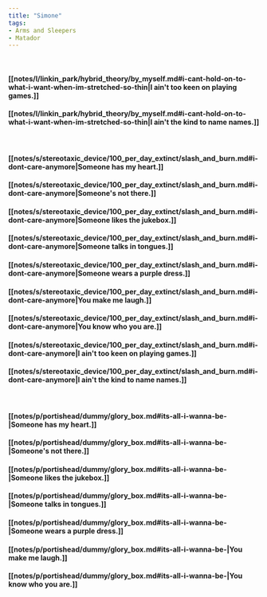 ```yaml
---
title: "Simone"
tags:
- Arms and Sleepers
- Matador
---
```

&nbsp;
#### [[notes/l/linkin_park/hybrid_theory/by_myself.md#i-cant-hold-on-to-what-i-want-when-im-stretched-so-thin|I ain't too keen on playing games.]]
#### [[notes/l/linkin_park/hybrid_theory/by_myself.md#i-cant-hold-on-to-what-i-want-when-im-stretched-so-thin|I ain't the kind to name names.]]
&nbsp;
#### [[notes/s/stereotaxic_device/100_per_day_extinct/slash_and_burn.md#i-dont-care-anymore|Someone has my heart.]]
#### [[notes/s/stereotaxic_device/100_per_day_extinct/slash_and_burn.md#i-dont-care-anymore|Someone's not there.]]
#### [[notes/s/stereotaxic_device/100_per_day_extinct/slash_and_burn.md#i-dont-care-anymore|Someone likes the jukebox.]]
#### [[notes/s/stereotaxic_device/100_per_day_extinct/slash_and_burn.md#i-dont-care-anymore|Someone talks in tongues.]]
#### [[notes/s/stereotaxic_device/100_per_day_extinct/slash_and_burn.md#i-dont-care-anymore|Someone wears a purple dress.]]
#### [[notes/s/stereotaxic_device/100_per_day_extinct/slash_and_burn.md#i-dont-care-anymore|You make me laugh.]]
#### [[notes/s/stereotaxic_device/100_per_day_extinct/slash_and_burn.md#i-dont-care-anymore|You know who you are.]]
#### [[notes/s/stereotaxic_device/100_per_day_extinct/slash_and_burn.md#i-dont-care-anymore|I ain't too keen on playing games.]]
#### [[notes/s/stereotaxic_device/100_per_day_extinct/slash_and_burn.md#i-dont-care-anymore|I ain't the kind to name names.]]
&nbsp;
#### [[notes/p/portishead/dummy/glory_box.md#its-all-i-wanna-be-|Someone has my heart.]]
#### [[notes/p/portishead/dummy/glory_box.md#its-all-i-wanna-be-|Someone's not there.]]
#### [[notes/p/portishead/dummy/glory_box.md#its-all-i-wanna-be-|Someone likes the jukebox.]]
#### [[notes/p/portishead/dummy/glory_box.md#its-all-i-wanna-be-|Someone talks in tongues.]]
#### [[notes/p/portishead/dummy/glory_box.md#its-all-i-wanna-be-|Someone wears a purple dress.]]
#### [[notes/p/portishead/dummy/glory_box.md#its-all-i-wanna-be-|You make me laugh.]]
#### [[notes/p/portishead/dummy/glory_box.md#its-all-i-wanna-be-|You know who you are.]]
